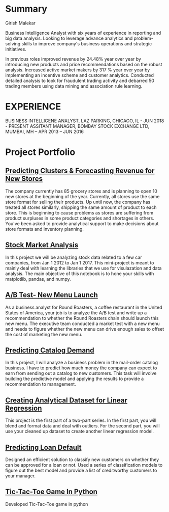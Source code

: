 # Summary

Girish Malekar

Business Intelligence Analyst with six years of experience in reporting and big data analysis. Looking to leverage advance analytics and problem-solving skills to improve company's business operations and strategic initiatives.

In previous roles improved revenue by 24.48% year over year by introducing new products and price recommendations based on the robust analysis. Increased active market makers by 317 % year over year by implementing an incentive scheme and customer analytics. Conducted detailed analysis to look for fraudulent trading activity and debarred 50 trading members using data mining and association rule learning. 

# EXPERIENCE

BUSINESS INTELLIGENE ANALYST, LAZ PARKING, CHICAGO, IL - JUN 2018 - PRESENT
ASSITANT MANAGER, BOMBAY STOCK EXCHANGE LTD, MUMBAI, MH – APR 2013 – JUN 2016

# Project Portfolio

## [Predicting Clusters & Forecasting Revenue for New Stores](https://github.com/gmalekar/Combining-Predictive-Techniques)
The company currently has 85 grocery stores and is planning to open 10 new stores at the beginning of the year. Currently, all stores use the same store format for selling their products. Up until now, the company has treated all stores similarly, shipping the same amount of product to each store. This is beginning to cause problems as stores are suffering from product surpluses in some product categories and shortages in others. You've been asked to provide analytical support to make decisions about store formats and inventory planning.

## [Stock Market Analysis](https://github.com/gmalekar/Data-Analysis "Data Analysis repository")
In this project we will be analyzing stock data related to a few car companies, from Jan 1 2012 to Jan 1 2017.
This mini-project is meant to mainly deal with learning the libraries that we use for visulazation and data analysis.
The main objective of this notebook is to hone your skills with matplotlib, pandas, and numpy.

## [A/B Test- New Menu Launch](https://github.com/gmalekar/ABTest-NewMenuLaunch)
As a business analyst for Round Roasters, a coffee restaurant in the United States of America, your job is to analyze the A/B test and write up a recommendation to whether the Round Roasters chain should launch this new menu. The executive team conducted a market test with a new menu and needs to figure whether the new menu can drive enough sales to offset the cost of marketing the new menu.

## [Predicting Catalog Demand](https://github.com/gmalekar/PredictingCatalogDemand)
In this project, I will analyze a business problem in the mail-order catalog business. I have to predict how much money the company can expect to earn from sending out a catalog to new customers.   This task will involve building the predictive model and applying the results to provide a recommendation to management. 

## [Creating Analytical Dataset for Linear Regression](https://github.com/gmalekar/Creating-Analytical-Dataset-LinearRegression)
This project is the first part of a two-part series. In the first part, you will blend and format data and deal with outliers. For the second part, you will use your cleaned up dataset to create another linear regression model.

## [Predicting Loan Default](https://github.com/gmalekar/Predicting-Loan-Default)
Designed an efficient solution to classify new customers on whether they can be approved for a loan or not. Used a series of classification models to figure out the best model and provide a list of creditworthy customers to your manager.

## [Tic-Tac-Toe Game In Python](https://github.com/gmalekar/Tic-Tac-Toe-InPython)
Developed Tic-Tac-Toe game in python

